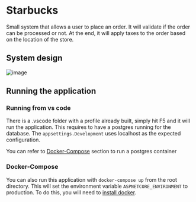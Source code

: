# Starbucks

Small system that allows a user to place an order. It will validate if the order can be processed or not.
At the end, it will apply taxes to the order based on the location of the store.

## System design
![image](https://github.com/Estebangs94/starbucks/assets/18756969/e86cc2e6-bcd8-4011-afb5-4b91b0419e6e)

## Running the application

### Running from vs code
There is a .vscode folder with a profile already built, simply hit F5 and it will run the application. This requires to have a postgres running for the database. The `appsettings.Development` uses localhost as the expected configuration.

You can refer to [Docker-Compose](#docker-compose) section to run a postgres container

### Docker-Compose
You can also run this application with `docker-compose up` from the root directory. This will set the environment variable `ASPNETCORE_ENVIRONMENT` to production.
To do this, you will need to [install docker](https://docs.docker.com/get-docker/).
